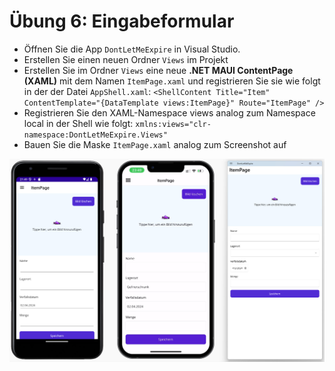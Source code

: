 # Übung 6: Eingabeformular

- Öffnen Sie die App `DontLetMeExpire` in Visual Studio.
- Erstellen Sie einen neuen Ordner `Views` im Projekt
- Erstellen Sie im Ordner `Views` eine neue **.NET MAUI ContentPage (XAML)** mit dem Namen `ItemPage.xaml` und registrieren Sie sie wie folgt in der der Datei `AppShell.xaml`: `<ShellContent Title="Item" ContentTemplate="{DataTemplate views:ItemPage}" Route="ItemPage" />`
- Registrieren Sie den XAML-Namespace views analog zum Namespace local in der Shell wie folgt: `xmlns:views="clr-namespace:DontLetMeExpire.Views"`
- Bauen Sie die Maske `ItemPage.xaml` analog zum Screenshot auf


![Skizze des gewünschten Layouts](Images/lab_b.jpg)